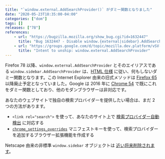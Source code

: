 ```yaml
---
title: "`window.external.AddSearchProvider()` がダミー関数となりました"
date: "2020-05-23T18:35:00-04:00"
categories: ["dom"]
tags: []
releases: ["78"]
references:
    - url: "https://bugzilla.mozilla.org/show_bug.cgi?id=1632447"
      title: "Bug 1632447 - Disable window.{external|sidebar}.AddSearchProvider by preference"
    - url: "https://groups.google.com/d/topic/mozilla.dev.platform/vSV-gg5621k/discussion"
      title: "Intent to unship: window.external.AddSearchProvider"
---
```

Firefox 78 以降、`window.external.AddSearchProvider` とそのエイリアスである `window.sidebar.AddSearchProvider` は、[HTML 仕様](https://html.spec.whatwg.org/multipage/obsolete.html#external) に従い、何もしないダミー関数となります。この Internet Explorer 由来の旧式メソッドは [Firefox 65](https://www.fxsitecompat.dev/ja/docs/2018/window-sidebar-and-window-external-addsearchprovider-have-been-deprecated/) 以降廃止予定となっていました。Google は 2016 年に [Chrome 54](https://www.chromestatus.com/feature/5672001305837568) で既にこれをダミー関数としており、他のモダンブラウザーは非対応です。

あなたのウェブサイトで独自の検索プロバイダーを提供したい場合は、まだ 2 つの方法があります。

* `<link rel="search">` を使って、あなたのサイト上で [検索プロバイダー自動検出](https://developer.mozilla.org/docs/Web/OpenSearch#Autodiscovery_of_search_plugins) に対応する
* [`chrome_settings_overrides`](https://developer.mozilla.org/docs/Mozilla/Add-ons/WebExtensions/manifest.json/chrome_settings_overrides) マニフェストキーを使って、検索プロバイダーを追加するブラウザー拡張機能を作成する

Netscape 由来の非標準 `window.sidebar` オブジェクトは [近い将来削除されます](https://www.fxsitecompat.dev/ja/docs/2015/window-sidebar-will-be-removed/)。
